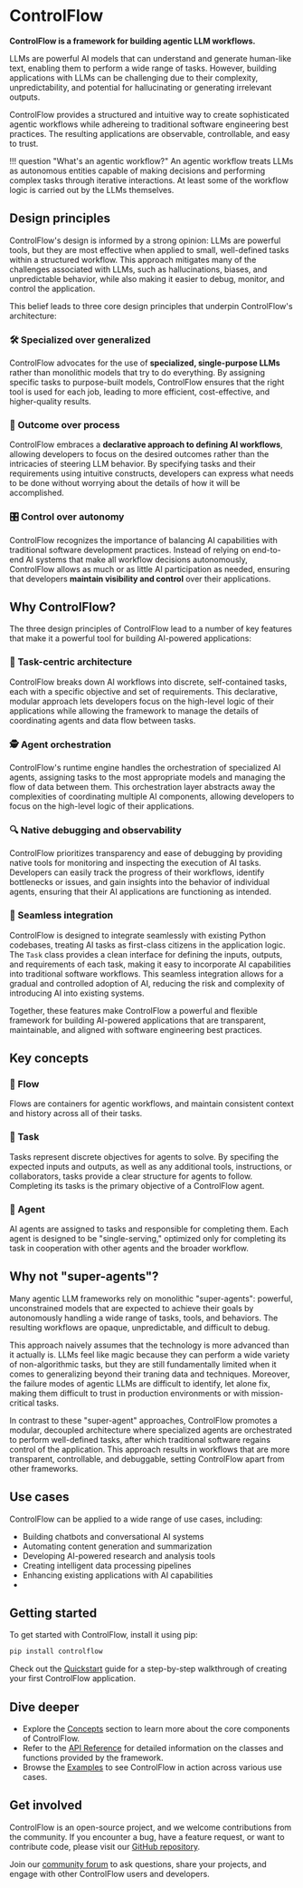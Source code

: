 # ControlFlow

**ControlFlow is a framework for building agentic LLM workflows.**

LLMs are powerful AI models that can understand and generate human-like text, enabling them to perform a wide range of tasks. However, building applications with LLMs can be challenging due to their complexity, unpredictability, and potential for hallucinating or generating irrelevant outputs.

ControlFlow provides a structured and intuitive way to create sophisticated agentic workflows while adhereing to traditional software engineering best practices. The resulting applications are observable, controllable, and easy to trust.


!!! question "What's an agentic workflow?"
    An agentic workflow treats LLMs as autonomous entities capable of making decisions and performing complex tasks through iterative interactions. At least some of the workflow logic is carried out by the LLMs themselves.


## Design principles
ControlFlow's design is informed by a strong opinion: LLMs are powerful tools, but they are most effective when applied to small, well-defined tasks within a structured workflow. This approach mitigates many of the challenges associated with LLMs, such as hallucinations, biases, and unpredictable behavior, while also making it easier to debug, monitor, and control the application.

This belief leads to three core design principles that underpin ControlFlow's architecture:

### 🛠️ Specialized over generalized
ControlFlow advocates for the use of **specialized, single-purpose LLMs** rather than monolithic models that try to do everything. By assigning specific tasks to purpose-built models, ControlFlow ensures that the right tool is used for each job, leading to more efficient, cost-effective, and higher-quality results.

### 🎯 Outcome over process
ControlFlow embraces a **declarative approach to defining AI workflows**, allowing developers to focus on the desired outcomes rather than the intricacies of steering LLM behavior. By specifying tasks and their requirements using intuitive constructs, developers can express what needs to be done without worrying about the details of how it will be accomplished.

### 🎛️ Control over autonomy
ControlFlow recognizes the importance of balancing AI capabilities with traditional software development practices. Instead of relying on end-to-end AI systems that make all workflow decisions autonomously, ControlFlow allows as much or as little AI participation as needed, ensuring that developers **maintain visibility and control** over their applications.



## Why ControlFlow?
The three design principles of ControlFlow lead to a number of key features that make it a powerful tool for building AI-powered applications:

### 🧩 Task-centric architecture
ControlFlow breaks down AI workflows into discrete, self-contained tasks, each with a specific objective and set of requirements. This declarative, modular approach lets developers focus on the high-level logic of their applications while allowing the framework to manage the details of coordinating agents and data flow between tasks.

### 🕵️ Agent orchestration
ControlFlow's runtime engine handles the orchestration of specialized AI agents, assigning tasks to the most appropriate models and managing the flow of data between them. This orchestration layer abstracts away the complexities of coordinating multiple AI components, allowing developers to focus on the high-level logic of their applications.

### 🔍 Native debugging and observability 
ControlFlow prioritizes transparency and ease of debugging by providing native tools for monitoring and inspecting the execution of AI tasks. Developers can easily track the progress of their workflows, identify bottlenecks or issues, and gain insights into the behavior of individual agents, ensuring that their AI applications are functioning as intended.

### 🤝 Seamless integration
ControlFlow is designed to integrate seamlessly with existing Python codebases, treating AI tasks as first-class citizens in the application logic. The `Task` class provides a clean interface for defining the inputs, outputs, and requirements of each task, making it easy to incorporate AI capabilities into traditional software workflows. This seamless integration allows for a gradual and controlled adoption of AI, reducing the risk and complexity of introducing AI into existing systems.

Together, these features make ControlFlow a powerful and flexible framework for building AI-powered applications that are transparent, maintainable, and aligned with software engineering best practices.


## Key concepts

### 🌊 Flow
Flows are containers for agentic workflows, and maintain consistent context and history across all of their tasks.

### 🚦 Task
Tasks represent discrete objectives for agents to solve. By specifing the expected inputs and outputs, as well as any additional tools, instructions, or collaborators, tasks provide a clear structure for agents to follow. Completing its tasks is the primary objective of a ControlFlow agent.

### 🤖 Agent
AI agents are assigned to tasks and responsible for completing them. Each agent is designed to be "single-serving," optimized only for completing its task in cooperation with other agents and the broader workflow.

## Why not "super-agents"?

Many agentic LLM frameworks rely on monolithic "super-agents": powerful, unconstrained models that are expected to achieve their goals by autonomously handling a wide range of tasks, tools, and behaviors. The resulting workflows are opaque, unpredictable, and difficult to debug.

This approach naively assumes that the technology is more advanced than it actually is. LLMs feel like magic because they can perform a wide variety of non-algorithmic tasks, but they are still fundamentally limited when it comes to generalizing beyond their traning data and techniques. Moreover, the failure modes of agentic LLMs are difficult to identify, let alone fix, making them difficult to trust in production environments or with mission-critical tasks.

In contrast to these "super-agent" approaches, ControlFlow promotes a modular, decoupled architecture where specialized agents are orchestrated to perform well-defined tasks, after which traditional software regains control of the application. This approach results in workflows that are more transparent, controllable, and debuggable, setting ControlFlow apart from other frameworks.


## Use cases
ControlFlow can be applied to a wide range of use cases, including:

- Building chatbots and conversational AI systems
- Automating content generation and summarization
- Developing AI-powered research and analysis tools
- Creating intelligent data processing pipelines
- Enhancing existing applications with AI capabilities
- 
## Getting started

To get started with ControlFlow, install it using pip:

```bash
pip install controlflow
```

Check out the [Quickstart](quickstart.md) guide for a step-by-step walkthrough of creating your first ControlFlow application.

## Dive deeper

- Explore the [Concepts](concepts/index.md) section to learn more about the core components of ControlFlow.
- Refer to the [API Reference](api/index.md) for detailed information on the classes and functions provided by the framework.
- Browse the [Examples](examples/index.md) to see ControlFlow in action across various use cases.

## Get involved

ControlFlow is an open-source project, and we welcome contributions from the community. If you encounter a bug, have a feature request, or want to contribute code, please visit our [GitHub repository](https://github.com/jlowin/controlflow).

Join our [community forum](https://github.com/jlowin/controlflow/discussions) to ask questions, share your projects, and engage with other ControlFlow users and developers.
